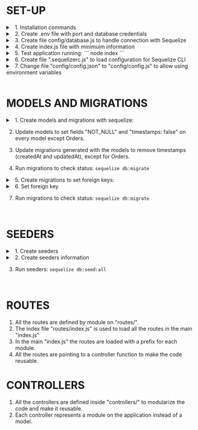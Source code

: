 # SET-UP

<details>
    <summary> &nbsp;&nbsp;1. Installation commands</summary>

```BASH
npm init
npm install express sequelize sequelize-cli
npx sequelize init
npm install mariadb@3.0.2 #This version is compatible with removeColumns in migrations
npm install dotenv #To handle credentials through a .env file
```
</details>

<details>
    <summary> &nbsp;&nbsp;2. Create .env file with port and database credentials</summary>

```BASH
DB_HOST=
DB_USER=
DB_PASSWORD=
DB_DATABASE=
DB_DIALECT=
PORT=
```
</details>

<details>
    <summary> &nbsp;&nbsp;3. Create file config/database.js to handle connection with Sequelize</summary>

```JavaScript
const Sequelize = require("sequelize");

const dbHost = process.env.DB_HOST;
const dbUser = process.env.DB_USER;
const dbPassword = process.env.DB_PASSWORD;
const dbDatabase = process.env.DB_DATABASE;
const dbDialect = process.env.DB_DIALECT || 'mariadb';

const database = new Sequelize(dbDatabase, dbUser, dbPassword, {dialect:dbDialect,host:dbHost});

module.exports = database;
```
</details>

<details>
    <summary> &nbsp;&nbsp;4. Create index.js file with minimuim information</summary>

```JavaScript
require('dotenv').config();

const database = require('./config/database');
const express = require('express');
const app = express();
const port = process.env.PORT;

database.authenticate()
    .then(function () {
        console.log('DB CONNECTED SUCCESSFULLY');
    })
    .catch(function (error) {
        console.log('DATABASE CONNECTION ERROR:', error);
    });

app.listen(port, () => {
    console.log(`Server running on port: ${port}`);
});

app.get('/', (req, res) => {
    res.send('WORKS!');
});
```
</details>

<details>
    <summary> &nbsp;&nbsp;5. Test application running: ``` node index ``` </summary>
 
 - Should log: "DB CONNECTED SUCCESSFULLY" and "Server running on port: ".  
 - Route GET ``` / ``` should show the message "WORKS!".
</details>

<details>
    <summary> &nbsp;&nbsp;6. Create file ".sequelizerc.js" to load configuration for Sequelize CLI</summary>

```JavaScript
// .sequelizerc.js

module.exports = {
    config: "config/config.js"
};
```
</details>

<details>
    <summary> &nbsp;&nbsp;7. Change file "config/config.json" to "config/config.js" to allow using environment variables</summary>

```JavaScript
// config/config.js

require('dotenv').config();

module.exports = {
  "development": {
    "username": process.env.DB_USER,
    "password": process.env.DB_PASSWORD,
    "database": process.env.DB_DATABASE,
    "host": process.env.DB_HOST,
    "dialect": process.env.DB_DIALECT,
  }
  ...
};
```
</details>

<br>

# MODELS AND MIGRATIONS

<details>
    <summary> &nbsp;&nbsp;1. Create models and migrations with sequelize:</summary>

```BASH
# Sections
    sequelize model:generate --name Sections --attributes name:string,web:string
# ProductPrices
    sequelize model:generate --name ProductPrices --attributes productId:integer,concept:string,price:float,sectionId:integer
# Categories
    sequelize model:generate --name Categories --attributes name:string
# UserTyes
    sequelize model:generate --name UserTypes --attributes type:string
# OrdersStatus
    sequelize model:generate --name OrdersStatus --attributes name:string
# Users
    sequelize model:generate --name Users --attributes name:string,lastName:string,address:string,email:string,usertypesId:integer
# Products
    sequelize model:generate --name Products --attributes name:string,image:string,categoryId:integer,order:integer
# Orders (This one uses the automatic fields "CreatedAt" and "UpdatedAt")
    sequelize model:generate --name Orders --attributes userId:integer,statusId:integer
# OrdersProducts
    sequelize model:generate --name OrdersProducts --attributes orderId:integer,productId:integer,unitPrice:float,quantity:integer,discount:float
```
</details>

2. Update models to set fields "NOT_NULL" and "timestamps: false" on every model except Orders.

3. Update migrations generated with the models to remove timestamps (createdAt and updatedAt), except for Orders.

4. Run migrations to check status: ``` sequelize db:migrate ```

<details>
    <summary> &nbsp;&nbsp;5. Create migrations to set foreign keys:</summary>

```BASH
# ProductPrices - Sections
	sequelize migration:generate --name FK-ProductPrices-Sections
# ProductPrices - Products
	sequelize migration:generate --name FK-ProductPrices-Products
# Products - Categories
	sequelize migration:generate --name FK-Products-Categories
# Users - UserTypes
	sequelize migration:generate --name FK-Users-UserTypes
# Orders - Users
	sequelize migration:generate --name FK-Orders-Users
# Orders - OrdersStatus
	sequelize migration:generate --name FK-Orders-OrdersStatus
# OrdersProducts - Orders
	sequelize migration:generate --name FK-OrdersProducts-Orders
# OrdersProducts - Products
	sequelize migration:generate --name FK-OrdersProducts-Products
```
</details>

<details>
    <summary> &nbsp;&nbsp;6. Set foreign key</summary>

```JavaScript
'use strict';

/** @type {import('sequelize-cli').Migration} */
module.exports = {
  async up (queryInterface, Sequelize) {
    return queryInterface.addConstraint('TABLE_NAME', {
      fields: ['TABLE_FIELD'],
      type: 'foreign key',
      name: 'FK_NAME',
      references: {
        table: 'REFERENCED_TABLE_NAME',
        field: 'REFERENCED_TABLE_PK_FIELD',
      },
      onDelete: 'cascade',
    });
  },
  
  async down (queryInterface, Sequelize) {
    return queryInterface.removeConstraint('TABLE_NAME', 'FK_NAME');
  }
};
```
</details>

7. Run migrations to check status: ``` sequelize db:migrate ```

<br>

# SEEDERS

<details>
    <summary> &nbsp;&nbsp;1. Create seeders</summary>

```BASH
# Sections
	sequelize seed:generate --name sections
# Categories
	sequelize seed:generate --name categories
# User types
	sequelize seed:generate --name usertypes
# Orders status
	sequelize seed:generate --name ordersstatuses
# Users
	sequelize seed:generate --name users
# Products
	sequelize seed:generate --name products
# Products prices
	sequelize seed:generate --name productprices
# Orders
	sequelize seed:generate --name orders
# Orders products
	sequelize seed:generate --name ordersproducts
```
</details>

<details>
    <summary> &nbsp;&nbsp;2. Create seeders information</summary>

```JavaScript
'use strict';

/** @type {import('sequelize-cli').Migration} */
module.exports = {
  async up (queryInterface, Sequelize) {
    await queryInterface.bulkInsert('TABLE_NAME', [
      {FIELD: VALUE,FIELD: VALUE}, // ROWS
      ...
    ], {});
  },

  async down (queryInterface, Sequelize) {
    await queryInterface.bulkDelete('TABLE_NAME', null, {});
  }
};
```
</details>

3. Run seeders: ``` sequelize db:seed:all ```

<br>

# ROUTES

1. All the routes are defined by module on "routes/".
2. The index file "routes/index.js" is used to load all the routes in the main "index.js"
3. In the main "index.js" the routes are loaded with a prefix for each module.
4. All the routes are pointing to a controller function to make the code reusable.

# CONTROLLERS

1. All the controllers are defined inside "controllers/" to modularize the code and make it reusable.
2. Each controller represents a module on the application instead of a model.
<!-- 3. All the model relationships were defined upon necessity while building the controllers. -->